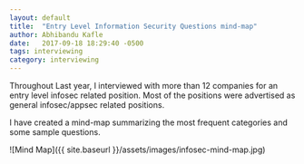 ```yaml
---
layout: default
title:  "Entry Level Information Security Questions mind-map"
author: Abhibandu Kafle
date:   2017-09-18 18:29:40 -0500
tags: interviewing
category: interviewing
---
```

Throughout Last year, I interviewed with more than 12 companies for an entry level infosec related position. Most of the positions were advertised as general infosec/appsec related positions.

I have created a mind-map summarizing the most frequent categories and some sample questions.

![Mind Map]({{ site.baseurl }}/assets/images/infosec-mind-map.jpg)
